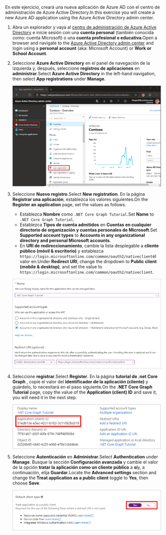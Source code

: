 <!-- markdownlint-disable MD002 MD041 -->

<span data-ttu-id="a6390-101">En este ejercicio, creará una nueva aplicación de Azure AD con el centro de administración de Azure Active Directory.</span><span class="sxs-lookup"><span data-stu-id="a6390-101">In this exercise you will create a new Azure AD application using the Azure Active Directory admin center.</span></span>

1. <span data-ttu-id="a6390-102">Abra un explorador y vaya al [centro de administración de Azure Active Directory](https://aad.portal.azure.com) e inicie sesión con una **cuenta personal** (también conocida como: cuenta Microsoft) o una **cuenta profesional o educativa**.</span><span class="sxs-lookup"><span data-stu-id="a6390-102">Open a browser and navigate to the [Azure Active Directory admin center](https://aad.portal.azure.com) and login using a **personal account** (aka: Microsoft Account) or **Work or School Account**.</span></span>

1. <span data-ttu-id="a6390-103">Seleccione **Azure Active Directory** en el panel de navegación de la izquierda y, después, seleccione **registros de aplicaciones** en **administrar**.</span><span class="sxs-lookup"><span data-stu-id="a6390-103">Select **Azure Active Directory** in the left-hand navigation, then select **App registrations** under **Manage**.</span></span>

    ![<span data-ttu-id="a6390-104">Una captura de pantalla de los registros de la aplicación</span><span class="sxs-lookup"><span data-stu-id="a6390-104">A screenshot of the App registrations</span></span> ](./images/aad-portal-app-registrations.png)

1. <span data-ttu-id="a6390-105">Seleccione **Nuevo registro**.</span><span class="sxs-lookup"><span data-stu-id="a6390-105">Select **New registration**.</span></span> <span data-ttu-id="a6390-106">En la página **Registrar una aplicación**, establezca los valores siguientes.</span><span class="sxs-lookup"><span data-stu-id="a6390-106">On the **Register an application** page, set the values as follows.</span></span>

    - <span data-ttu-id="a6390-107">Establezca **Nombre** como `.NET Core Graph Tutorial`.</span><span class="sxs-lookup"><span data-stu-id="a6390-107">Set **Name** to `.NET Core Graph Tutorial`.</span></span>
    - <span data-ttu-id="a6390-108">Establezca **Tipos de cuenta admitidos** en **Cuentas en cualquier directorio de organización y cuentas personales de Microsoft**.</span><span class="sxs-lookup"><span data-stu-id="a6390-108">Set **Supported account types** to **Accounts in any organizational directory and personal Microsoft accounts**.</span></span>
    - <span data-ttu-id="a6390-109">En **URI de redireccionamiento**, cambie la lista desplegable a **cliente público (móvil & escritorio)** y establezca `https://login.microsoftonline.com/common/oauth2/nativeclient`el valor en.</span><span class="sxs-lookup"><span data-stu-id="a6390-109">Under **Redirect URI**, change the dropdown to **Public client (mobile & desktop)**, and set the value to `https://login.microsoftonline.com/common/oauth2/nativeclient`.</span></span>

    ![Captura de pantalla de la página registrar una aplicación](./images/aad-register-an-app.png)

1. <span data-ttu-id="a6390-111">Seleccione **registrar**.</span><span class="sxs-lookup"><span data-stu-id="a6390-111">Select **Register**.</span></span> <span data-ttu-id="a6390-112">En la página **tutorial de .net Core Graph** , copie el valor del **identificador de la aplicación (cliente)** y guárdelo, lo necesitará en el paso siguiente.</span><span class="sxs-lookup"><span data-stu-id="a6390-112">On the **.NET Core Graph Tutorial** page, copy the value of the **Application (client) ID** and save it, you will need it in the next step.</span></span>

    ![Captura de pantalla del identificador de la aplicación del nuevo registro de la aplicación](./images/aad-application-id.png)

1. <span data-ttu-id="a6390-114">Seleccione **Autenticación** en **Administrar**.</span><span class="sxs-lookup"><span data-stu-id="a6390-114">Select **Authentication** under **Manage**.</span></span> <span data-ttu-id="a6390-115">Busque la sección **Configuración avanzada** y cambie el valor de la opción **tratar la aplicación como un cliente público** a **sí**y, a continuación, elija **Guardar**.</span><span class="sxs-lookup"><span data-stu-id="a6390-115">Locate the **Advanced settings** section and change the **Treat application as a public client** toggle to **Yes**, then choose **Save**.</span></span>

    ![Captura de pantalla de la sección tipo de cliente predeterminado](./images/aad-default-client-type.png)
